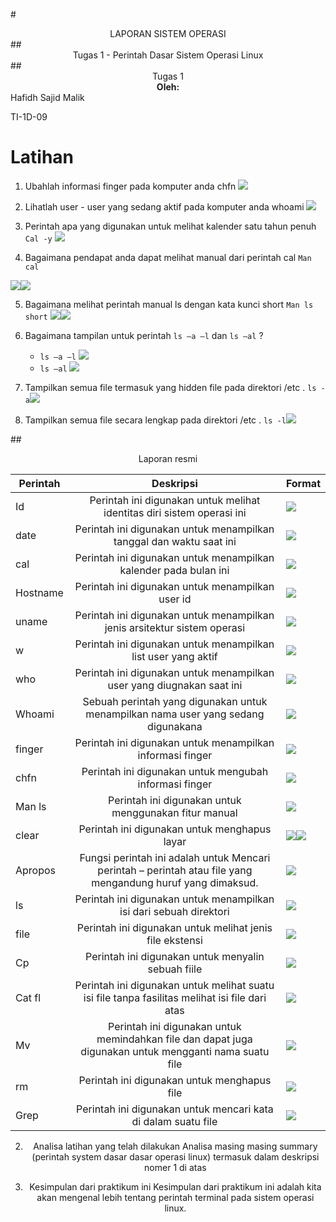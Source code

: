#<div align="center">LAPORAN SISTEM OPERASI</div>
##<div align="center">Tugas 1 - Perintah Dasar Sistem Operasi Linux</div>
##<div align="center">Tugas 1</div>
**<div align="center">Oleh: </div>**
Hafidh Sajid Malik<p>
TI-1D-09

# Latihan

1. Ubahlah informasi finger pada komputer anda chfn
![](image/2/1)

2. Lihatlah user - user yang sedang aktif pada komputer anda whoami
![](image/2/2)
3. Perintah apa yang digunakan untuk melihat kalender satu tahun penuh
``Cal -y``
![](image/2/3)

4. Bagaimana pendapat anda dapat melihat manual dari perintah cal
`Man cal`

![](image/2/4_1)![](image/2/4_2)

5. Bagaimana melihat perintah manual ls dengan kata kunci short
`Man ls short`
![](image/2/5_1)![](image/2/5_2)

6. Bagaimana tampilan untuk perintah `ls –a –l` dan `ls –al` ?
   - `ls –a –l`
![](image/2/6)  
   - `ls –al` ![](image/2/6.2)
7. Tampilkan semua file termasuk yang hidden file pada direktori /etc .
`ls -a`![](image/2/7)
8. Tampilkan semua file secara lengkap pada direktori /etc .
`ls -l`![](image/2/8)

##<div align="center">Laporan resmi


Perintah|Deskripsi|Format
-------- | :----: | :----------------------- 
Id| Perintah ini digunakan untuk melihat identitas diri sistem operasi ini |![](image/2/r1)
date| Perintah ini digunakan untuk menampilkan tanggal dan waktu saat ini| ![](image/2/r2)
cal| Perintah ini digunakan untuk menampilkan kalender pada bulan ini| ![](image/2/r3)
Hostname|Perintah ini digunakan untuk menampilkan user id|![](image/2/r4)
uname|Perintah ini digunakan untuk menampilkan jenis arsitektur sistem operasi|![](image/2/r5)
w|Perintah ini digunakan untuk menampilkan list user yang aktif|![](image/2/r6)
who|Perintah ini digunakan untuk menampilkan user yang diugnakan saat ini|![](image/2/r7)
Whoami|Sebuah perintah yang digunakan untuk menampilkan nama user yang sedang digunakana|![](image/2/r8)
finger|Perintah ini digunakan untuk menampilkan informasi finger|![](image/2/r9)
chfn|Perintah ini digunakan untuk mengubah informasi finger|![](image/2/r10)
Man ls|Perintah ini digunakan untuk menggunakan fitur manual|![](image/2/r11)
clear|Perintah ini digunakan untuk menghapus layar|![](image/2/r12)![](image/2/r13)
Apropos|Fungsi perintah ini adalah untuk Mencari perintah – perintah atau file yang mengandung huruf yang dimaksud.|![](image/2/r14)
ls|Perintah ini digunakan untuk menampilkan isi dari sebuah direktori|![](image/2/r15)
file|Perintah ini digunakan untuk melihat jenis file ekstensi|![](image/2/r16)
Cp|Perintah ini digunakan untuk menyalin sebuah fiile|![](image/2/r17)
Cat fl|Perintah ini digunakan untuk melihat suatu isi file tanpa fasilitas melihat isi file dari atas|![](image/2/r18)
Mv|Perintah ini digunakan untuk memindahkan file dan dapat juga digunakan untuk mengganti nama suatu file|![](image/2/r19)
rm|Perintah ini digunakan untuk menghapus file | ![](image/2/r20)
Grep|Perintah ini digunakan untuk mencari kata di dalam suatu file|![](image/2/r21)
2. Analisa latihan yang telah dilakukan
Analisa masing masing summary (perintah system dasar dasar operasi linux) termasuk dalam deskripsi nomer 1 di atas

3. Kesimpulan dari praktikum ini
Kesimpulan dari praktikum ini adalah kita akan mengenal lebih tentang perintah terminal pada sistem operasi linux.